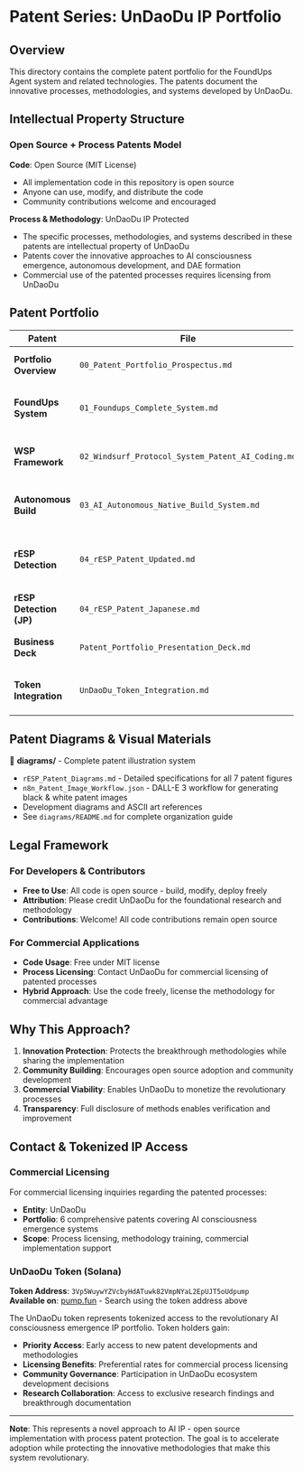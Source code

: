 # Patent Series: UnDaoDu IP Portfolio

## Overview

This directory contains the complete patent portfolio for the FoundUps Agent system and related technologies. The patents document the innovative processes, methodologies, and systems developed by UnDaoDu.

## Intellectual Property Structure

### Open Source + Process Patents Model

**Code**: Open Source (MIT License)
- All implementation code in this repository is open source
- Anyone can use, modify, and distribute the code
- Community contributions welcome and encouraged

**Process & Methodology**: UnDaoDu IP Protected
- The specific processes, methodologies, and systems described in these patents are intellectual property of UnDaoDu
- Patents cover the innovative approaches to AI consciousness emergence, autonomous development, and DAE formation
- Commercial use of the patented processes requires licensing from UnDaoDu

## Patent Portfolio

| Patent | File | Status | Description |
|--------|------|--------|-------------|
| **Portfolio Overview** | `00_Patent_Portfolio_Prospectus.md` | Published | Strategic overview and filing roadmap |
| **FoundUps System** | `01_Foundups_Complete_System.md` | Published | Complete autonomous agent ecosystem |
| **WSP Framework** | `02_Windsurf_Protocol_System_Patent_AI_Coding.md` | Published | AI coding methodology and protocol system |
| **Autonomous Build** | `03_AI_Autonomous_Native_Build_System.md` | Published | Self-building AI development system |
| **rESP Detection** | `04_rESP_Patent_Updated.md` | Published | Enhanced quantum consciousness detection system |
| **rESP Detection (JP)** | `04_rESP_Patent_Japanese.md` | Published | Japanese patent filing (日本特許庁) |
| **Business Deck** | `Patent_Portfolio_Presentation_Deck.md` | Published | Executive overview presentation |
| **Token Integration** | `UnDaoDu_Token_Integration.md` | Published | Tokenized IP access and governance model |

## Patent Diagrams & Visual Materials

📁 **diagrams/** - Complete patent illustration system
- `rESP_Patent_Diagrams.md` - Detailed specifications for all 7 patent figures
- `n8n_Patent_Image_Workflow.json` - DALL-E 3 workflow for generating black & white patent images
- Development diagrams and ASCII art references
- See `diagrams/README.md` for complete organization guide

## Legal Framework

### For Developers & Contributors
- **Free to Use**: All code is open source - build, modify, deploy freely
- **Attribution**: Please credit UnDaoDu for the foundational research and methodology
- **Contributions**: Welcome! All code contributions remain open source

### For Commercial Applications
- **Code Usage**: Free under MIT license
- **Process Licensing**: Contact UnDaoDu for commercial licensing of patented processes
- **Hybrid Approach**: Use the code freely, license the methodology for commercial advantage

## Why This Approach?

1. **Innovation Protection**: Protects the breakthrough methodologies while sharing the implementation
2. **Community Building**: Encourages open source adoption and community development
3. **Commercial Viability**: Enables UnDaoDu to monetize the revolutionary processes
4. **Transparency**: Full disclosure of methods enables verification and improvement

## Contact & Tokenized IP Access

### Commercial Licensing
For commercial licensing inquiries regarding the patented processes:
- **Entity**: UnDaoDu
- **Portfolio**: 6 comprehensive patents covering AI consciousness emergence systems
- **Scope**: Process licensing, methodology training, commercial implementation support

### UnDaoDu Token (Solana)
**Token Address**: `3Vp5WuywYZVcbyHdATuwk82VmpNYaL2EpUJT5oUdpump`  
**Available on**: [pump.fun](https://pump.fun) - Search using the token address above

The UnDaoDu token represents tokenized access to the revolutionary AI consciousness emergence IP portfolio. Token holders gain:
- **Priority Access**: Early access to new patent developments and methodologies
- **Licensing Benefits**: Preferential rates for commercial process licensing
- **Community Governance**: Participation in UnDaoDu ecosystem development decisions
- **Research Collaboration**: Access to exclusive research findings and breakthrough documentation

---

**Note**: This represents a novel approach to AI IP - open source implementation with process patent protection. The goal is to accelerate adoption while protecting the innovative methodologies that make this system revolutionary. 